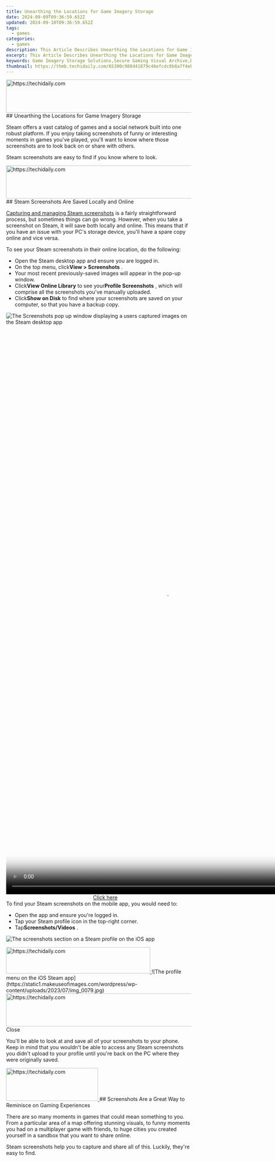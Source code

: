 ```yaml
---
title: Unearthing the Locations for Game Imagery Storage
date: 2024-09-09T09:36:59.652Z
updated: 2024-09-10T09:36:59.652Z
tags:
  - games
categories:
  - games
description: This Article Describes Unearthing the Locations for Game Imagery Storage
excerpt: This Article Describes Unearthing the Locations for Game Imagery Storage
keywords: Game Imagery Storage Solutions,Secure Gaming Visual Archive,Digital Image Backup Strategies for Games,Game Asset Storage Techniques,Imagery Archiving for Interactive Media,Location-Based Gaming Content Storage,Optimized Game Visual Database Management
thumbnail: https://thmb.techidaily.com/65300c988d41879c46efcdc0b8a7f4ebdd53e06feae865a9a356c9f8b695aec3.jpg
---
```


<!-- affiliate ads begin -->
<a href="https://unicoeye.pxf.io/c/5597632/2134494/18498" target="_top" id="2134494">
  <img src="//a.impactradius-go.com/display-ad/18498-2134494" border="0" alt="https://techidaily.com" width="721" height="90"/>
</a>
<img height="0" width="0" src="https://unicoeye.pxf.io/i/5597632/2134494/18498" style="position:absolute;visibility:hidden;" border="0" />
<!-- affiliate ads end -->
## Unearthing the Locations for Game Imagery Storage

 Steam offers a vast catalog of games and a social network built into one robust platform. If you enjoy taking screenshots of funny or interesting moments in games you've played, you'll want to know where those screenshots are to look back on or share with others.

Steam screenshots are easy to find if you know where to look.

<!-- affiliate ads begin -->
<a href="https://unicoeye.pxf.io/c/5597632/2134230/18498" target="_top" id="2134230">
  <img src="//a.impactradius-go.com/display-ad/18498-2134230" border="0" alt="https://techidaily.com" width="728" height="90"/>
</a>
<img height="0" width="0" src="https://unicoeye.pxf.io/i/5597632/2134230/18498" style="position:absolute;visibility:hidden;" border="0" />
<!-- affiliate ads end -->
## Steam Screenshots Are Saved Locally and Online

[Capturing and managing Steam screenshots](https://www.makeuseof.com/how-to-capture-and-manage-steam-screenshots/) is a fairly straightforward process, but sometimes things can go wrong. However, when you take a screenshot on Steam, it will save both locally and online. This means that if you have an issue with your PC's storage device, you'll have a spare copy online and vice versa.

 To see your Steam screenshots in their online location, do the following:

* Open the Steam desktop app and ensure you are logged in.
* On the top menu, click**View > Screenshots** .
* Your most recent previously-saved images will appear in the pop-up window.
* Click**View Online Library** to see your**Profile Screenshots** , which will comprise all the screenshots you've manually uploaded.
* Click**Show on Disk** to find where your screenshots are saved on your computer, so that you have a backup copy.

![The Screenshots pop up window displaying a users captured images on the Steam desktop app](https://static1.makeuseofimages.com/wordpress/wp-content/uploads/2023/07/steam-uploaded-screenshots.jpg)

<!-- affiliate ads begin -->
<span id="1424533">
					<video width="864" height="1536" style="cursor:pointer"
           poster="//a.impactradius-go.com/display-clicktoplayimage/1424533.png"
           onclick="if(!this.playClicked){this.play();this.setAttribute('controls',true);this.playClicked=true;}">
	   <source src="//a.impactradius-go.com/display-ad/16446-1424533">
	   <img src="//a.impactradius-go.com/display-clicktoplayimage/1424533.png" style="border: none; height: 100%; width: 100%; object-fit: contain">
	</video>
	<div style="width:540px;text-align:center"><a href="javascript:window.open(decodeURIComponent('https%3A%2F%2Flaganoo.pxf.io%2Fc%2F5597632%2F1424533%2F16446'), '_blank');void(0);">Click here</a></div>
</span>
<img height="0" width="0" src="https://imp.pxf.io/i/5597632/1424533/16446" style="position:absolute;visibility:hidden;" border="0" />
<!-- affiliate ads end -->
To find your Steam screenshots on the mobile app, you would need to:

* Open the app and ensure you're logged in.
* Tap your Steam profile icon in the top-right corner.
* Tap**Screenshots/Videos** .

![The screenshots section on a Steam profile on the iOS app](https://static1.makeuseofimages.com/wordpress/wp-content/uploads/2023/07/img_0080.jpg)

<!-- affiliate ads begin -->
<a href="https://aligracehair.sjv.io/c/5597632/2135403/19272" target="_top" id="2135403">
  <img src="//a.impactradius-go.com/display-ad/19272-2135403" border="0" alt="https://techidaily.com" width="392" height="72"/>
</a>
<img height="0" width="0" src="https://aligracehair.sjv.io/i/5597632/2135403/19272" style="position:absolute;visibility:hidden;" border="0" />
<!-- affiliate ads end -->
![The profile menu on the iOS Steam app](https://static1.makeuseofimages.com/wordpress/wp-content/uploads/2023/07/img_0079.jpg)

<!-- affiliate ads begin -->
<a href="https://unicoeye.pxf.io/c/5597632/2134489/18498" target="_top" id="2134489">
  <img src="//a.impactradius-go.com/display-ad/18498-2134489" border="0" alt="https://techidaily.com" width="728" height="90"/>
</a>
<img height="0" width="0" src="https://unicoeye.pxf.io/i/5597632/2134489/18498" style="position:absolute;visibility:hidden;" border="0" />
<!-- affiliate ads end -->
Close

 You'll be able to look at and save all of your screenshots to your phone. Keep in mind that you wouldn't be able to access any Steam screenshots you didn't upload to your profile until you're back on the PC where they were originally saved.

<!-- affiliate ads begin -->
<a href="https://aligracehair.sjv.io/c/5597632/2115944/19272" target="_top" id="2115944">
  <img src="//a.impactradius-go.com/display-ad/19272-2115944" border="0" alt="https://techidaily.com" width="250" height="90"/>
</a>
<img height="0" width="0" src="https://aligracehair.sjv.io/i/5597632/2115944/19272" style="position:absolute;visibility:hidden;" border="0" />
<!-- affiliate ads end -->
## Screenshots Are a Great Way to Reminisce on Gaming Experiences

 There are so many moments in games that could mean something to you. From a particular area of a map offering stunning visuals, to funny moments you had on a multiplayer game with friends, to huge cities you created yourself in a sandbox that you want to share online.

 Steam screenshots help you to capture and share all of this. Luckily, they're easy to find.


<ins class="adsbygoogle"
     style="display:block"
     data-ad-format="autorelaxed"
     data-ad-client="ca-pub-7571918770474297"
     data-ad-slot="1223367746"></ins>



<ins class="adsbygoogle"
     style="display:block"
     data-ad-client="ca-pub-7571918770474297"
     data-ad-slot="8358498916"
     data-ad-format="auto"
     data-full-width-responsive="true"></ins>


